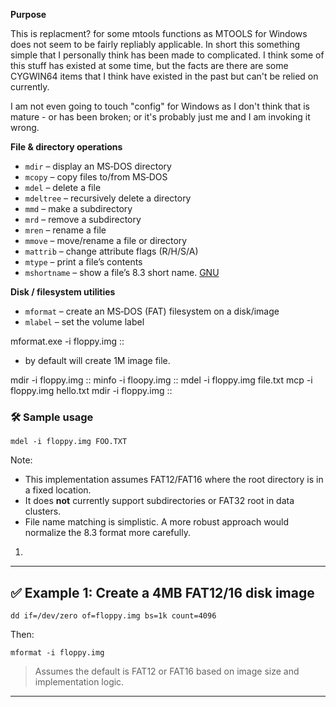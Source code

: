 **Purpose**

This is replacment? for some mtools functions as MTOOLS for Windows does not seem to be fairly repliably applicable.  In short this something simple that I personally think has been made to complicated.  I think some of this stuff has existed at some time, but the facts are there are some CYGWIN64 items that I think have existed in the past but can't be relied on currently.

I am not even going to touch "config" for Windows as I don't think that is mature - or has been broken; or it's probably just me and I am invoking it wrong.

**File & directory operations**

- `mdir` – display an MS‑DOS directory
- `mcopy` – copy files to/from MS‑DOS
- `mdel` – delete a file
- `mdeltree` – recursively delete a directory
- `mmd` – make a subdirectory
- `mrd` – remove a subdirectory
- `mren` – rename a file
- `mmove` – move/rename a file or directory
- `mattrib` – change attribute flags (R/H/S/A)
- `mtype` – print a file’s contents
- `mshortname` – show a file’s 8.3 short name. [GNU](https://www.gnu.org/s/mtools/manual/html_node/Commands.html)

**Disk / filesystem utilities**

- `mformat` – create an MS‑DOS (FAT) filesystem on a disk/image
- `mlabel` – set the volume label



mformat.exe -i floppy.img ::

  - by default will create 1M image file.

mdir -i floppy.img ::
minfo -i floopy.img ::
mdel -i floppy.img file.txt
mcp -i floppy.img hello.txt
mdir -i floppy.img ::



### 🛠️ Sample usage

```
mdel -i floppy.img FOO.TXT
```

Note:

- This implementation assumes FAT12/FAT16 where the root directory is in a fixed location.
- It does **not** currently support subdirectories or FAT32 root in data clusters.
- File name matching is simplistic. A more robust approach would normalize the 8.3 format more carefully.

1. 

------

## ✅ Example 1: Create a 4MB FAT12/16 disk image

```
dd if=/dev/zero of=floppy.img bs=1k count=4096
```

Then:

```
mformat -i floppy.img
```

> Assumes the default is FAT12 or FAT16 based on image size and implementation logic.

------

## 
